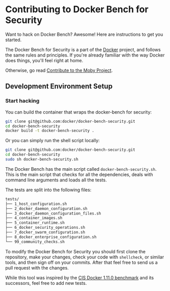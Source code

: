 # Contributing to Docker Bench for Security

Want to hack on Docker Bench? Awesome! Here are instructions to get you
started.

The Docker Bench for Security is a part of the [Docker](https://www.docker.com)
project, and follows the same rules and principles. If you're already familiar
with the way Docker does things, you'll feel right at home.

Otherwise, go read
[Contribute to the Moby Project](https://github.com/moby/moby/blob/master/CONTRIBUTING.md).

## Development Environment Setup

### Start hacking

You can build the container that wraps the docker-bench for security:

```sh
git clone git@github.com:docker/docker-bench-security.git
cd docker-bench-security
docker build -t docker-bench-security .
```

Or you can simply run the shell script locally:

```sh
git clone git@github.com:docker/docker-bench-security.git
cd docker-bench-security
sudo sh docker-bench-security.sh
```

The Docker Bench has the main script called `docker-bench-security.sh`.
This is the main script that checks for all the dependencies, deals with
command line arguments and loads all the tests.

The tests are split into the following files:

```sh
tests/
├── 1_host_configuration.sh
├── 2_docker_daemon_configuration.sh
├── 3_docker_daemon_configuration_files.sh
├── 4_container_images.sh
├── 5_container_runtime.sh
├── 6_docker_security_operations.sh
├── 7_docker_swarm_configuration.sh
├── 8_docker_enterprise_configuration.sh
└── 99_community_checks.sh
```

To modify the Docker Bench for Security you should first clone the repository,
make your changes, check your code with `shellcheck`, or similar tools, and
then sign off on your commits. After that feel free to send us a pull request
with the changes.

While this tool was inspired by the [CIS Docker 1.11.0 benchmark](https://www.cisecurity.org/benchmark/docker/)
and its successors, feel free to add new tests.
